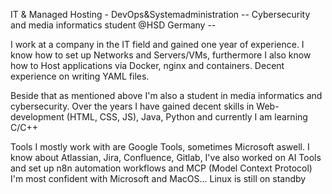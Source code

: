 IT & Managed Hosting - DevOps&Systemadministration
-- Cybersecurity and media informatics student @HSD Germany -- 

I work at a company in the IT field and gained one year of experience. I know how to set up Networks and Servers/VMs, furthermore I also know how to Host applications via Docker, nginx and containers. Decent experience on writing YAML files.

Beside that as mentioned above I'm also a student in media informatics and cybersecurity. Over the years I have gained decent skills in Web-development (HTML, CSS, JS), Java, Python and currently I am learning C/C++

Tools I mostly work with are Google Tools, sometimes Microsoft aswell. I know about Atlassian, Jira, Confluence, Gitlab, I've also worked on AI Tools and set up n8n automation workflows and MCP (Model Context Protocol)
I'm most confident with Microsoft and MacOS... Linux is still on standby


<!---
K1ngK3ys/K1ngK3ys is a ✨ special ✨ repository because its `README.md` (this file) appears on your GitHub profile.
You can click the Preview link to take a look at your changes.
--->

